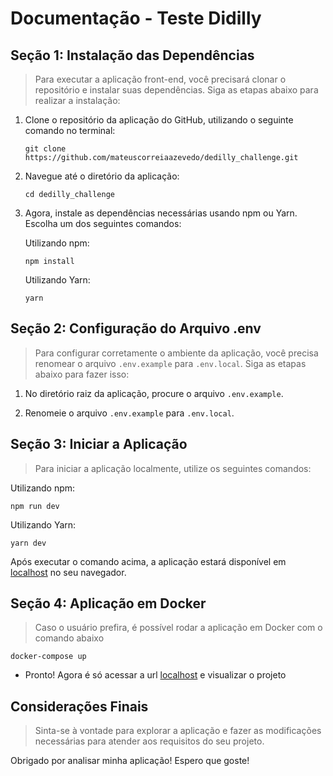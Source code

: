 # Documentação - Teste Didilly

## Seção 1: Instalação das Dependências

>Para executar a aplicação front-end, você precisará clonar o repositório e instalar suas dependências. Siga as etapas abaixo para realizar a instalação:

1.  Clone o repositório da aplicação do GitHub, utilizando o seguinte comando no terminal:
    
    
    ```
    git clone https://github.com/mateuscorreiaazevedo/dedilly_challenge.git
    ``` 
    
3.  Navegue até o diretório da aplicação:
    
    
    ```
    cd dedilly_challenge
    ``` 
    
5.  Agora, instale as dependências necessárias usando npm ou Yarn. Escolha um dos seguintes comandos:
    
    Utilizando npm:
       
    ```
    npm install
    ``` 
    
    Utilizando Yarn:
    
    ```
    yarn
    ``` 
    

## Seção 2: Configuração do Arquivo .env

>Para configurar corretamente o ambiente da aplicação, você precisa renomear o arquivo `.env.example` para `.env.local`. Siga as etapas abaixo para fazer isso:

1.  No diretório raiz da aplicação, procure o arquivo `.env.example`.
    
2.  Renomeie o arquivo `.env.example` para `.env.local`.
    

## Seção 3: Iniciar a Aplicação

>Para iniciar a aplicação localmente, utilize os seguintes comandos:

Utilizando npm:

```
npm run dev
``` 

Utilizando Yarn:

```
yarn dev
``` 

Após executar o comando acima, a aplicação estará disponível em [localhost](http://localhost:5173) no seu navegador.

## Seção 4: Aplicação em Docker

>Caso o usuário prefira, é possível rodar a aplicação em Docker com o comando abaixo

```
docker-compose up
```
- Pronto! Agora é só acessar a url [localhost](http://localhost:3000) e visualizar o projeto

## Considerações Finais

>Sinta-se à vontade para explorar a aplicação e fazer as modificações necessárias para atender aos requisitos do seu projeto.

Obrigado por analisar minha aplicação! Espero que goste!
